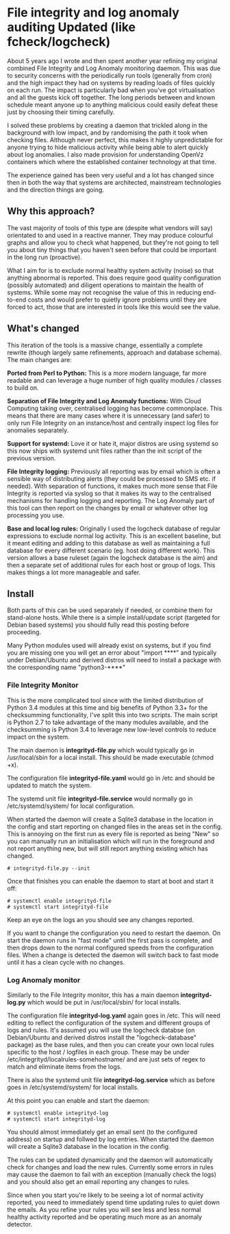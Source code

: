 # File integrity and log anomaly auditing Updated (like fcheck/logcheck)

About 5 years ago I wrote and then spent another year refining my original combined File Integrity and Log Anomaly monitoring daemon. This was due to security concerns with the periodically run tools (generally from cron) and the high impact they had on systems by reading loads of files quickly on each run. The impact is particularly bad when you've got virtualisation and all the guests kick off together. The long periods between and known schedule meant anyone up to anything malicious could easily defeat these just by choosing their timing carefully.

I solved these problems by creating a daemon that trickled along in the background with low impact, and by randomising the path it took when checking files. Although never perfect, this makes it highly unpredictable for anyone trying to hide malicious activity while being able to alert quickly about log anomalies. I also made provision for understanding OpenVz containers which where the established container technology at that time.

The experience gained has been very useful and a lot has changed since then in both the way that systems are architected, mainstream technologies and the direction things are going.

## Why this approach?

The vast majority of tools of this type are (despite what vendors will say) orientated to and used in a reactive manner. They may produce colourful graphs and allow you to check what happened, but they're not going to tell you about tiny things that you haven't seen before that could be important in the long run (proactive).

What I aim for is to exclude normal healthy system activity (noise) so that anything abnormal is reported. This does require good quality configuration (possibly automated) and diligent operations to maintain the health of systems. While some may not recognise the value of this in reducing end-to-end costs and would prefer to quietly ignore problems until they are forced to act, those that are interested in tools like this would see the value.

## What's changed

This iteration of the tools is a massive change, essentially a complete rewrite (though largely same refinements, approach and database schema). The main changes are:

**Ported from Perl to Python:** This is a more modern language, far more readable and can leverage a huge number of high quality modules / classes to build on.

**Separation of File Integrity and Log Anomaly functions:** With Cloud Computing taking over, centralised logging has become commonplace. This means that there are many cases where it is unnecessary (and safer) to only run File Integrity on an instance/host and centrally inspect log files for anomalies separately.

**Support for systemd:** Love it or hate it, major distros are using systemd so this now ships with systemd unit files rather than the init script of the previous version.

**File Integrity logging:** Previously all reporting was by email which is often a sensible way of distributing alerts (they could be processed to SMS etc. if needed). With separation of functions, it makes much more sense that File Integrity is reported via syslog so that it makes its way to the centralised mechanisms for handling logging and reporting. The Log Anomaly part of this tool can then report on the changes by email or whatever other log processing you use.

**Base and local log rules:** Originally I used the logcheck database of regular expressions to exclude normal log activity. This is an excellent baseline, but it meant editing and adding to this database as well as maintaining a full database for every different scenario (eg. host doing different work). This version allows a base ruleset (again the logcheck database is the aim) and then a separate set of additional rules for each host or group of logs. This makes things a lot more manageable and safer.

## Install

Both parts of this can be used separately if needed, or combine them for stand-alone hosts.
While there is a simple install/update script (targeted for Debian based systems) you should fully read this posting before proceeding.

Many Python modules used will already exist on systems, but if you find you are missing one you will get an error about "import \*\*\*\*" and typically under Debian/Ubuntu and derived distros will need to install a package with the corresponding name "python3-\*\*\*\*"

### File Integrity Monitor

This is the more complicated tool since with the limited distribution of Python 3.4 modules at this time and big benefits of Python 3.3+ for the checksumming functionality, I've split this into two scripts. The main script is Python 2.7 to take advantage of the many modules available, and the checksumming is Python 3.4 to leverage new low-level controls to reduce impact on the system.

The main daemon is **integrityd-file.py** which would typically go in /usr/local/sbin for a local install. This should be made executable (chmod +x).

The configuration file **integrityd-file.yaml** would go in /etc and should be updated to match the system.

The systemd unit file **integrityd-file.service** would normally go in /etc/systemd/system/ for local configuration.

When started the daemon will create a Sqlite3 database in the location in the config and start reporting on changed files in the areas set in the config. This is annoying on the first run as every file is reported as being "New" so you can manually run an initialisation which will run in the foreground and not report anything new, but will still report anything existing which has changed.

```
# integrityd-file.py --init
```

Once that finishes you can enable the daemon to start at boot and start it off:

```
# systemctl enable integrityd-file
# systemctl start integrityd-file
```

Keep an eye on the logs an you should see any changes reported.

If you want to change the configuration you need to restart the daemon. On start the daemon runs in "fast mode" until the first pass is complete, and then drops down to the normal configured speeds from the configuration files. When a change is detected the daemon will switch back to fast mode until it has a clean cycle with no changes.

### Log Anomaly monitor

Similarly to the File Integrity monitor, this has a main daemon **integrityd-log.py** which would be put in /usr/local/sbin/ for local installs.

The configuration file **integrityd-log.yaml** again goes in /etc. This will need editing to reflect the configuration of the system and different groups of logs and rules. It's assumed you will use the logcheck databse (on Debian/Ubuntu and derived distros install the "logcheck-database" package) as the base rules, and then you can create your own local rules specific to the host / logfiles in each group. These may be under /etc/integrityd/localrules-somehostname/ and are just sets of regex to match and eliminate items from the logs.

There is also the systemd unit file **integrityd-log.service** which as before goes in /etc/systemd/system/ for local installs.

At this point you can enable and start the daemon:

```
# systemctl enable integrityd-log
# systemctl start integrityd-log
```

You should almost immediately get an email sent (to the configured address) on startup and follwed by log entries. When started the daemon will create a Sqlite3 database in the location in the config.

The rules can be updated dynamically and the daemon will automatically check for changes and load the new rules. Currently some errors in rules may cause the daemon to fail with an exception (manually check the logs) and you should also get an email reporting any changes to rules.

Since when you start you're likely to be seeing a lot of normal activity reported, you need to immediately spend time updating rules to quiet down the emails. As you refine your rules you will see less and less normal healthy activity reported and be operating much more as an anomaly detector.
